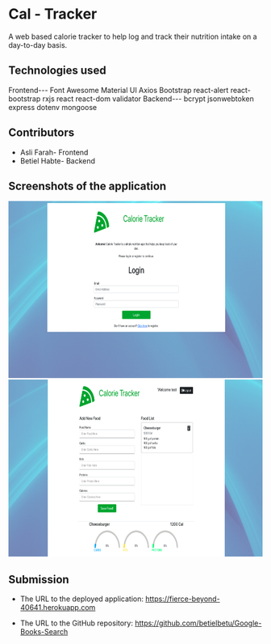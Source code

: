 # Cal - Tracker

A web based calorie tracker to help log and track their nutrition intake on a day-to-day basis. 

## Technologies used 
Frontend---
Font Awesome
Material UI
Axios
Bootstrap
react-alert
react-bootstrap
rxjs
react
react-dom
validator
Backend---
bcrypt
jsonwebtoken
express
dotenv
mongoose    


## Contributors

* Asli Farah- Frontend
* Betiel Habte- Backend





## Screenshots of the application

<img src="./client/src/assets/pic1.png" width="1000" height="350">

<img src="./client/src/assets/pic.png" width="1000" height="350">







## Submission 


* The URL to the deployed application: https://fierce-beyond-40641.herokuapp.com

* The URL to the GitHub repository: https://github.com/betielbetu/Google-Books-Search